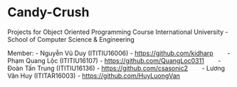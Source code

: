 # Candy-Crush

Projects for Object Oriented Programming Course
International University - School of Computer Science & Engineering

Member: - Nguyễn Vũ Duy (ITITIU16006) - https://github.com/kidharp
        - Phạm Quang Lộc (ITITIU16107) - https://github.com/QuangLoc0311
        - Đoàn Tấn Trung (ITITIU16136) - https://github.com/csasonic2
        - Lương Văn Huy (ITITAR16003) - https://github.com/HuyLuongVan
